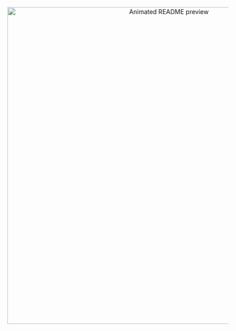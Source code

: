 <p align="center">
  <a href="https://shongur.github.io/ShonGur/">
    <img src="assets/preview.gif" alt="Animated README preview" width="720">
  </a>
</p>
